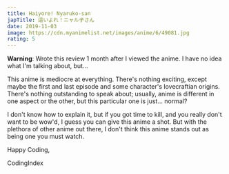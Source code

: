 ```yaml
---
title: Haiyore! Nyaruko-san
japTitle: 這いよれ！ニャル子さん
date: 2019-11-03
image: https://cdn.myanimelist.net/images/anime/6/49081.jpg
rating: 5
---
```


**Warning**: Wrote this review 1 month after I viewed the anime. I have no idea what I'm talking about, but...

This anime is mediocre at everything. There's nothing exciting, except maybe the first and last episode and some character's lovecraftian origins. There's nothing outstanding to speak about; usually, anime is different in one aspect or the other, but this particular one is just... normal?

I don't know how to explain it, but if you got time to kill, and you really don't want to be wow'd, I guess you can give this anime a shot. But with the plethora of other anime out there, I don't think this anime stands out as being one you must watch.

Happy Coding,

CodingIndex
